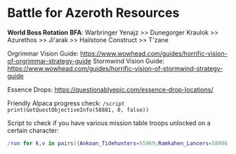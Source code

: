 # Battle for Azeroth Resources

**__World Boss Rotation__**
**BFA**: Warbringer Yenajz >> Dunegorger Kraulok >> Azurethos >> Ji'arak >> Hailstone Construct >> T'zane

Orgrimmar Vision Guide: <https://www.wowhead.com/guides/horrific-vision-of-orgrimmar-strategy-guide>
Stormwind Vision Guide: <https://www.wowhead.com/guides/horrific-vision-of-stormwind-strategy-guide>

Essence Drops: <https://questionablyepic.com/essence-drop-locations/>

Friendly Alpaca progress check:  `/script print(GetQuestObjectiveInfo(58881, 0, false))`

Script to check if you have various mission table troops unlocked on a certain character:
```lua
/run for k,v in pairs({Ankoan_Tidehunters=55969;Ramkahen_Lancers=58906;Rajani_Sparkcallers=58907})do print(format("%s: %s",k,IsQuestFlaggedCompleted(v) and "\124cff00ff00Unlocked\124r" or "\124cffff0000Locked\124r"))end```

